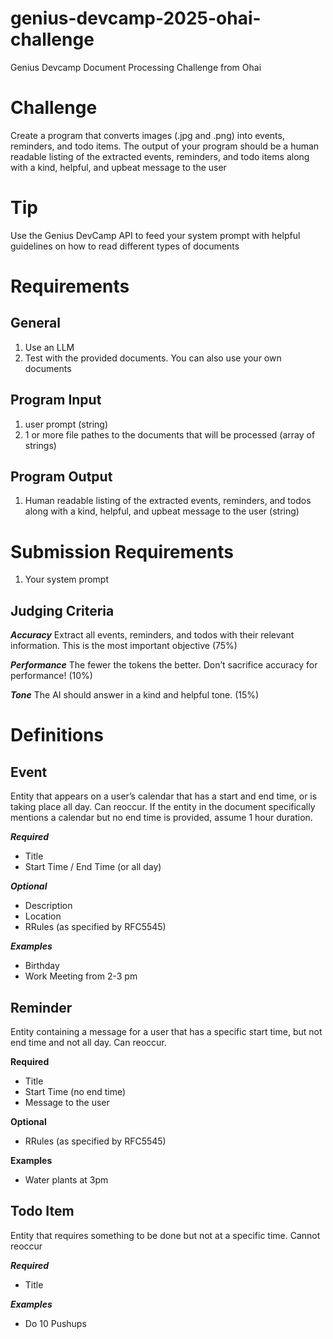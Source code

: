 # genius-devcamp-2025-ohai-challenge
Genius Devcamp Document Processing Challenge from Ohai

# Challenge
Create a program that converts images (.jpg and .png) into events, reminders, and todo items. The output of your program should be a human readable listing of the extracted events, reminders, and todo items along with a kind, helpful, and upbeat message to the user 

# Tip
Use the Genius DevCamp API to feed your system prompt with helpful guidelines on how to read different types of documents

# Requirements
## General
1. Use an LLM
2. Test with the provided documents. You can also use your own documents

## Program Input
1. user prompt (string)
2. 1 or more file pathes to the documents that will be processed (array of strings)

## Program Output
1. Human readable listing of the extracted events, reminders, and todos along with a kind, helpful, and upbeat message to the user (string)

# Submission Requirements
1. Your system prompt

## Judging Criteria
***Accuracy***
Extract all events, reminders, and todos with their relevant information.  This is the most important objective (75%)

***Performance***
The fewer the tokens the better. Don’t sacrifice accuracy for performance! (10%)

***Tone***
The AI should answer in a kind and helpful tone. (15%)

# Definitions
## Event
Entity that appears on a user’s calendar that has a start and end time, or is taking place all day. Can reoccur.  If the entity in the document specifically mentions a calendar but no end time is provided, assume 1 hour duration.

***Required***
* Title
* Start Time / End Time (or all day)

***Optional***
* Description
* Location
* RRules (as specified by RFC5545)

***Examples***
* Birthday
* Work Meeting from 2-3 pm

## Reminder
Entity containing a message for a user that has a specific start time, but not end time and not all day. Can reoccur.

**Required**
* Title
* Start Time (no end time)
* Message to the user

**Optional**
* RRules (as specified by RFC5545)

**Examples**
* Water plants at 3pm

## Todo Item
Entity that requires something to be done but not at a specific time. Cannot reoccur

***Required***
* Title

***Examples***
* Do 10 Pushups
